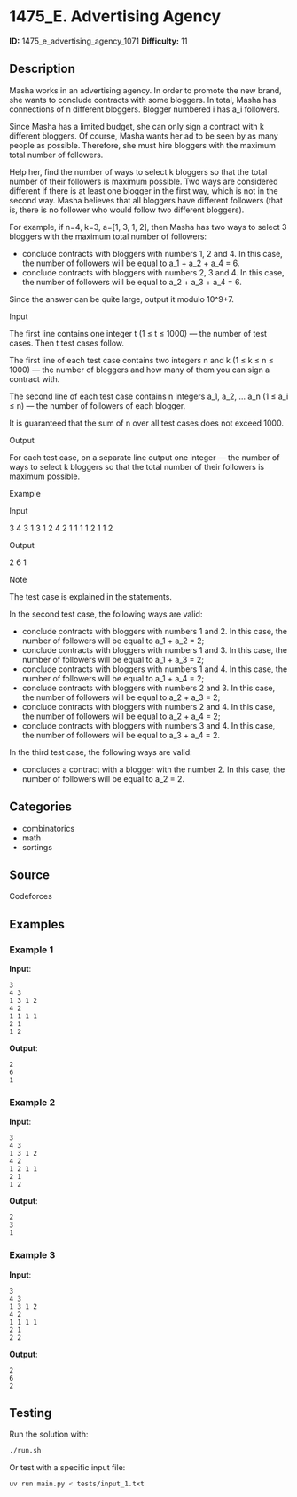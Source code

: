 # 1475_E. Advertising Agency

**ID:** 1475_e_advertising_agency_1071
**Difficulty:** 11

## Description

Masha works in an advertising agency. In order to promote the new brand, she wants to conclude contracts with some bloggers. In total, Masha has connections of n different bloggers. Blogger numbered i has a_i followers.

Since Masha has a limited budget, she can only sign a contract with k different bloggers. Of course, Masha wants her ad to be seen by as many people as possible. Therefore, she must hire bloggers with the maximum total number of followers.

Help her, find the number of ways to select k bloggers so that the total number of their followers is maximum possible. Two ways are considered different if there is at least one blogger in the first way, which is not in the second way. Masha believes that all bloggers have different followers (that is, there is no follower who would follow two different bloggers).

For example, if n=4, k=3, a=[1, 3, 1, 2], then Masha has two ways to select 3 bloggers with the maximum total number of followers: 

  * conclude contracts with bloggers with numbers 1, 2 and 4. In this case, the number of followers will be equal to a_1 + a_2 + a_4 = 6. 
  * conclude contracts with bloggers with numbers 2, 3 and 4. In this case, the number of followers will be equal to a_2 + a_3 + a_4 = 6. 



Since the answer can be quite large, output it modulo 10^9+7.

Input

The first line contains one integer t (1 ≤ t ≤ 1000) — the number of test cases. Then t test cases follow.

The first line of each test case contains two integers n and k (1 ≤ k ≤ n ≤ 1000) — the number of bloggers and how many of them you can sign a contract with.

The second line of each test case contains n integers a_1, a_2, … a_n (1 ≤ a_i ≤ n) — the number of followers of each blogger.

It is guaranteed that the sum of n over all test cases does not exceed 1000.

Output

For each test case, on a separate line output one integer — the number of ways to select k bloggers so that the total number of their followers is maximum possible.

Example

Input


3
4 3
1 3 1 2
4 2
1 1 1 1
2 1
1 2


Output


2
6
1

Note

The test case is explained in the statements.

In the second test case, the following ways are valid: 

  * conclude contracts with bloggers with numbers 1 and 2. In this case, the number of followers will be equal to a_1 + a_2 = 2; 
  * conclude contracts with bloggers with numbers 1 and 3. In this case, the number of followers will be equal to a_1 + a_3 = 2; 
  * conclude contracts with bloggers with numbers 1 and 4. In this case, the number of followers will be equal to a_1 + a_4 = 2; 
  * conclude contracts with bloggers with numbers 2 and 3. In this case, the number of followers will be equal to a_2 + a_3 = 2; 
  * conclude contracts with bloggers with numbers 2 and 4. In this case, the number of followers will be equal to a_2 + a_4 = 2; 
  * conclude contracts with bloggers with numbers 3 and 4. In this case, the number of followers will be equal to a_3 + a_4 = 2. 



In the third test case, the following ways are valid: 

  * concludes a contract with a blogger with the number 2. In this case, the number of followers will be equal to a_2 = 2. 

## Categories

- combinatorics
- math
- sortings

## Source

Codeforces

## Examples

### Example 1

**Input**:
```
3
4 3
1 3 1 2
4 2
1 1 1 1
2 1
1 2
```

**Output**:
```
2
6
1
```

### Example 2

**Input**:
```
3
4 3
1 3 1 2
4 2
1 2 1 1
2 1
1 2
```

**Output**:
```
2
3
1
```

### Example 3

**Input**:
```
3
4 3
1 3 1 2
4 2
1 1 1 1
2 1
2 2
```

**Output**:
```
2
6
2
```


## Testing

Run the solution with:

```bash
./run.sh
```

Or test with a specific input file:

```bash
uv run main.py < tests/input_1.txt
```
